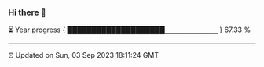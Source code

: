 ### Hi there 👋

⏳ Year progress { ████████████████████▁▁▁▁▁▁▁▁▁▁ } 67.33 %

---

⏰ Updated on Sun, 03 Sep 2023 18:11:24 GMT
